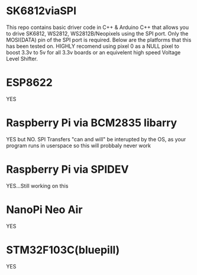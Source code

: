 # SK6812viaSPI
This repo contains basic driver code in C++ & Arduino C++ that allows you to drive SK6812, WS2812, WS2812B/Neopixels using the SPI port. Only the MOSI(DATA) pin of the SPI port is required. Below are the platforms that this has been tested on.
HIGHLY recomend using pixel 0 as a NULL pixel to boost 3.3v to 5v for all 3.3v boards or an equivelent high speed Voltage Level Shifter.

# ESP8622
YES

# Raspberry Pi via BCM2835 libarry 
YES but NO. SPI Transfers "can and will" be interupted by the OS, as your program runs in userspace so this will probbaly never work

# Raspberry Pi via SPIDEV
YES...Still working on this

# NanoPi Neo Air
YES

# STM32F103C(bluepill)
YES  
